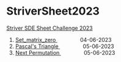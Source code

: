 # StriverSheet2023

[Striver SDE Sheet Challenge 2023](https://www.codingninjas.com/codestudio/challenges/striver-sde-challenge)

1. [Set_matrix_zero             ](./1.Set_matrix_zero.cpp)&emsp;&emsp;&emsp;&emsp;    04-06-2023
2. [Pascal's Triangle           ](./2.Pascal's%20Triangle.cpp)&emsp;&emsp;&emsp;&emsp;    05-06-2023
2. [Next Permutation            ](./3.Next%20Permutation.cpp)&emsp;&emsp;&emsp;&emsp;    05-06-2023